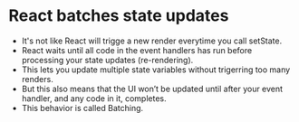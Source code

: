 # React batches state updates 

- It's not like React will trigge a new render everytime you call setState.
- React waits until all code in the event handlers has run before processing your state updates (re-rendering).
- This lets you update multiple state variables without trigerring too many renders.
- But this also means that the UI won’t be updated until after your event handler, and any code in it, completes.
- This behavior is called Batching.
